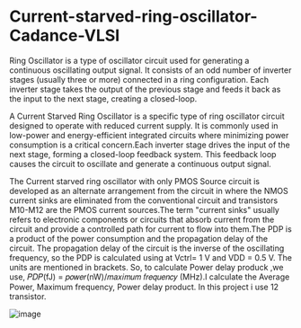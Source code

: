 # Current-starved-ring-oscillator-Cadance-VLSI

Ring Oscillator is a type of oscillator circuit used for generating a continuous oscillating output signal. It consists of an odd number of inverter stages (usually three or more) connected in a ring configuration. Each inverter stage takes the output of the previous stage and feeds it back as the input to the next stage, creating a closed-loop.

A Current Starved Ring Oscillator is a specific type of ring oscillator circuit designed to operate with reduced current supply. It is commonly used in low-power and energy-efficient integrated circuits where minimizing power consumption is a critical concern.Each inverter stage drives the input of the next stage, forming a closed-loop feedback system. This feedback loop causes the circuit to oscillate and generate a continuous output signal.

The Current starved ring oscillator with only PMOS Source circuit is developed as an alternate arrangement from the circuit in  where the NMOS current sinks are eliminated from the conventional circuit and transistors M10-M12 are the PMOS current sources.The term "current sinks" usually refers to electronic components or circuits that absorb current from the circuit and provide a controlled path for current to flow into them.The PDP is a product of the power consumption and the propagation delay of the circuit. The propagation delay of the circuit is the inverse of the oscillating frequency, so the PDP is calculated using at Vctrl= 1 V and VDD = 0.5 V. The units are mentioned in brackets. So, to calculate Power delay produck ,we use, 𝑃𝐷𝑃(fJ) = 𝑝𝑜𝑤𝑒𝑟(nW)/𝑚𝑎𝑥𝑖𝑚𝑢𝑚 𝑓𝑟𝑒𝑞𝑢𝑒𝑛𝑐𝑦 (MHz).I calculate the Average Power, Maximum frequency, Power delay product. In this project i use 12 transistor. 
 
![image](https://github.com/johir95/Current-starved-ring-oscillator-Cadance-VLSI/assets/90377555/c24e9d3c-f76c-4846-8071-9a5e2488abcb)
